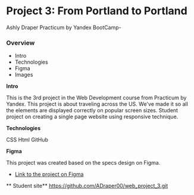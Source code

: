 # Project 3: From Portland to Portland

Ashly Draper
Practicum by Yandex BootCamp-

### Overview
* Intro
* Technologies
* Figma
* Images

**Intro**

This is the 3rd project in the Web Development course from Practicum by Yandex. This project is about traveling across the US. We've made it so all the elements are displayed correctly on popular screen sizes. 
Student project on creating a single page website using responsive technique. 

**Technologies** 
 
 CSS
 Html 
 GitHub

**Figma**

This project was created based on the specs design on Figma.

* [Link to the project on Figma](https://www.figma.com/file/AtbNbstbxWPcMqvF061V0R/Sprint-3%3A-From-Portland-to-Portland-%7C-desktop-%2B-mobile?node-id=0%3A1)

** Student site**
https://github.com/ADraper00/web_project_3.git